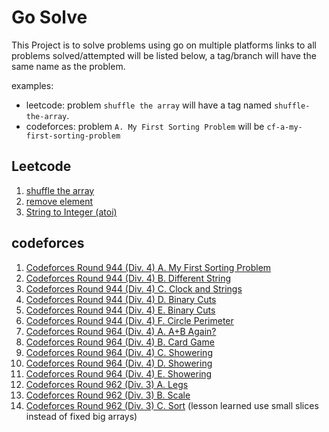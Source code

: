 # Go Solve

This Project is to solve problems using go on multiple platforms links to all problems solved/attempted will be listed below, a tag/branch will have the same name as the problem.

examples:
- leetcode: problem `shuffle the array` will have a tag named `shuffle-the-array`.
- codeforces: problem `A. My First Sorting Problem` will be `cf-a-my-first-sorting-problem`


## Leetcode
1. [shuffle the array](https://leetcode.com/problems/shuffle-the-array)
2. [remove element](https://leetcode.com/problems/remove-element/description)
3. [String to Integer (atoi)](https://leetcode.com/problems/string-to-integer-atoi/description/)

## codeforces
1. [Codeforces Round 944 (Div. 4) A. My First Sorting Problem](https://codeforces.com/contest/1971/problem/A)
2. [Codeforces Round 944 (Div. 4) B. Different String](https://codeforces.com/contest/1971/problem/B)
3. [Codeforces Round 944 (Div. 4) C. Clock and Strings](https://codeforces.com/contest/1971/problem/C)
4. [Codeforces Round 944 (Div. 4) D. Binary Cuts](https://codeforces.com/contest/1971/problem/D)
5. [Codeforces Round 944 (Div. 4) E. Binary Cuts](https://codeforces.com/contest/1971/problem/E)
6. [Codeforces Round 944 (Div. 4) F. Circle Perimeter](https://codeforces.com/contest/1971/problem/F)
7. [Codeforces Round 964 (Div. 4) A. A+B Again?](https://codeforces.com/contest/1999/problem/A)
8. [Codeforces Round 964 (Div. 4) B. Card Game](https://codeforces.com/contest/1999/problem/B)
9. [Codeforces Round 964 (Div. 4) C. Showering](https://codeforces.com/contest/1999/problem/C)
10. [Codeforces Round 964 (Div. 4) D. Showering](https://codeforces.com/contest/1999/problem/D)
11. [Codeforces Round 964 (Div. 4) E. Showering](https://codeforces.com/contest/1999/problem/E)
12. [Codeforces Round 962 (Div. 3) A. Legs](https://codeforces.com/contest/1996/problem/A)
13. [Codeforces Round 962 (Div. 3) B. Scale](https://codeforces.com/contest/1996/problem/B)
14. [Codeforces Round 962 (Div. 3) C. Sort](https://codeforces.com/contest/1996/problem/C) (lesson learned use small slices instead of fixed big arrays)
